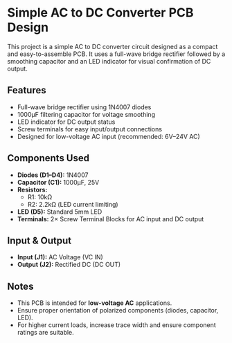 # Simple AC to DC Converter PCB Design

This project is a simple AC to DC converter circuit designed as a compact and easy-to-assemble PCB. It uses a full-wave bridge rectifier followed by a smoothing capacitor and an LED indicator for visual confirmation of DC output.

## Features

- Full-wave bridge rectifier using 1N4007 diodes  
- 1000µF filtering capacitor for voltage smoothing  
- LED indicator for DC output status  
- Screw terminals for easy input/output connections  
- Designed for low-voltage AC input (recommended: 6V–24V AC)

## Components Used

- **Diodes (D1–D4):** 1N4007  
- **Capacitor (C1):** 1000µF, 25V  
- **Resistors:**  
  - R1: 10kΩ  
  - R2: 2.2kΩ (LED current limiting)  
- **LED (D5):** Standard 5mm LED  
- **Terminals:** 2× Screw Terminal Blocks for AC input and DC output  

## Input & Output

- **Input (J1):** AC Voltage (VC IN)
- **Output (J2):** Rectified DC (DC OUT)

## Notes

- This PCB is intended for **low-voltage AC** applications.  
- Ensure proper orientation of polarized components (diodes, capacitor, LED).  
- For higher current loads, increase trace width and ensure component ratings are suitable.


